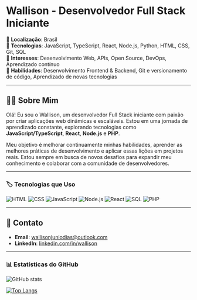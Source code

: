 # Wallison - Desenvolvedor Full Stack Iniciante

🔹 **Localização**: Brasil  
🔹 **Tecnologias**: JavaScript, TypeScript, React, Node.js, Python, HTML, CSS, Git, SQL  
🔹 **Interesses**: Desenvolvimento Web, APIs, Open Source, DevOps, Aprendizado contínuo  
🔹 **Habilidades**: Desenvolvimento Frontend & Backend, Git e versionamento de código, Aprendizado de novas tecnologias

---

## 👨‍💻 Sobre Mim

Olá! Eu sou o Wallison, um desenvolvedor Full Stack iniciante com paixão por criar aplicações web dinâmicas e escaláveis. Estou em uma jornada de aprendizado constante, explorando tecnologias como **JavaScript/TypeScript**, **React**, **Node.js** e **PHP**.

Meu objetivo é melhorar continuamente minhas habilidades, aprender as melhores práticas de desenvolvimento e aplicar essas lições em projetos reais. Estou sempre em busca de novos desafios para expandir meu conhecimento e colaborar com a comunidade de desenvolvedores.

---

### 🏷️ Tecnologias que Uso

![HTML](https://img.shields.io/badge/HTML-5%20%3C%2F%3E-orange)
![CSS](https://img.shields.io/badge/CSS-3-blue)
![JavaScript](https://img.shields.io/badge/JavaScript-ES6-yellow)
![Node.js](https://img.shields.io/badge/Node.js-333333?style=flat&logo=node.js)
![React](https://img.shields.io/badge/React-18.0-blue?style=flat&logo=react)
![SQL](https://img.shields.io/badge/SQL-blue?style=flat&logo=postgresql)
![PHP](https://img.shields.io/badge/PHP-8.0-777BB4?style=flat&logo=php)

---

## 📩 Contato

- **Email**: wallisonjuniodias@outlook.com  
- **LinkedIn**: [linkedin.com/in/wallison](https://www.linkedin.com/in/wallison)  

---

### 📊 Estatísticas do GitHub

![GitHub stats](https://github-readme-stats.vercel.app/api?username=WalliCode&show_icons=true&hide_title=true&count_private=true&hide=prs&theme=radical)

[![Top Langs](https://github-readme-stats.vercel.app/api/top-langs/?username=WalliCode&layout=compact&theme=radical)](https://github.com/anuraghazra/github-readme-stats)

